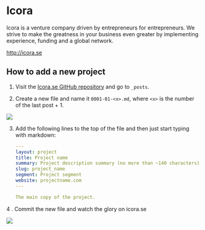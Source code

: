 # Icora

Icora is a venture company driven by entrepreneurs for entrepreneurs. We strive
to make the greatness in your business even greater by implementing experience,
funding and a global network.

http://icora.se

## How to add a new project

1. Visit the [Icora.se GitHub repository](https://github.com/icora/icora.se) and go to `_posts`.

2. Create a new file and name it `0001-01-<x>.md`, where `<x>` is the number of the last post + 1.
    
  ![](http://i.imgur.com/Ha7s0Kw.png)

3. Add the following lines to the top of the file and then just start typing with markdown:

    ``` yaml
    ---
    layout: project
    title: Project name
    summary: Project description summary (no more than ~140 characters).
    slug: project_name
    segment: Project segment
    website: projectname.com
    ---
    
    The main copy of the project.
    ```

4 . Commit the new file and watch the glory on icora.se
    
  ![](http://i.imgur.com/X19CKGB.png)
